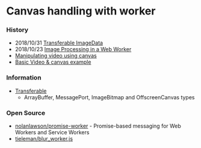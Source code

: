 # Canvas handling with worker

### History
- 2018/10/31 [Transferable ImageData](https://www.kevinhoyt.com/2018/10/31/transferable-imagedata/)
- 2018/10/23 [Image Processing in a Web Worker](https://www.kevinhoyt.com/2018/10/23/image-processing-in-a-web-worker/)
- [Manipulating video using canvas](https://developer.mozilla.org/en-US/docs/Web/API/Canvas_API/Manipulating_video_using_canvas)
- [Basic Video & canvas example](https://stackoverflow.com/questions/4429440/html5-display-video-inside-canvas)


### Information
- [Transferable](https://developer.mozilla.org/en-US/docs/Web/API/Transferable)
    - ArrayBuffer, MessagePort, ImageBitmap and OffscreenCanvas types 


### Open Source
- [nolanlawson/promise-worker](https://github.com/nolanlawson/promise-worker) - Promise-based messaging for Web Workers and Service Workers
- [tieleman/blur_worker.js](https://gist.github.com/tieleman/6028023)
